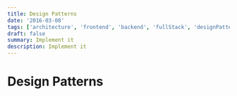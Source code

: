 ```yaml
---
title: Design Patterns
date: '2016-03-08'
tags: ['architecture', 'frontend', 'backend', 'fullStack', 'designPatterns']
draft: false
summary: Implement it
description: Implement it
---
```


# Design Patterns